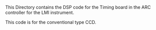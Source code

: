 This Directory contains the DSP code for the Timing board in the ARC controller for the LMI instrument.

This code is for the conventional type CCD.
